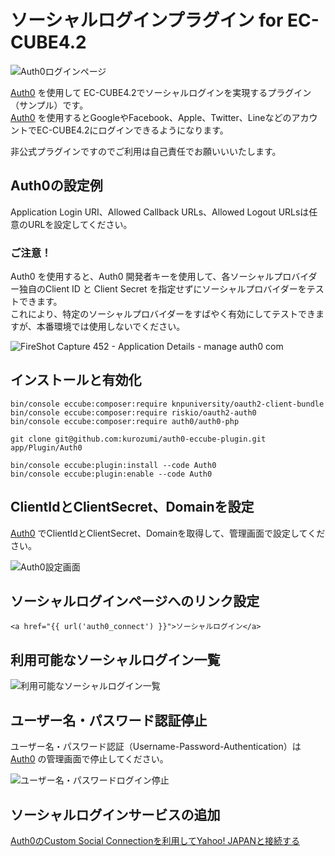 # ソーシャルログインプラグイン for EC-CUBE4.2

![Auth0ログインページ](https://github.com/kurozumi/auth0-eccube-plugin/blob/images/auth0-login-page.png)

[Auth0](https://auth0.com/jp/) を使用して EC-CUBE4.2でソーシャルログインを実現するプラグイン（サンプル）です。  
[Auth0](https://auth0.com/jp/) を使用するとGoogleやFacebook、Apple、Twitter、LineなどのアカウントでEC-CUBE4.2にログインできるようになります。   

非公式プラグインですのでご利用は自己責任でお願いいいたします。  

## Auth0の設定例

Application Login URI、Allowed Callback URLs、Allowed Logout URLsは任意のURLを設定してください。

### ご注意！

Auth0 を使用すると、Auth0 開発者キーを使用して、各ソーシャルプロバイダー独自のClient ID と Client Secret を指定せずにソーシャルプロバイダーをテストできます。  
これにより、特定のソーシャルプロバイダーをすばやく有効にしてテストできますが、本番環境では使用しないでください。

![FireShot Capture 452 - Application Details - manage auth0 com](https://user-images.githubusercontent.com/1731851/206898004-bb9b2c7d-51d4-4308-80b8-5c59b6aeeedc.png)


## インストールと有効化
```
bin/console eccube:composer:require knpuniversity/oauth2-client-bundle
bin/console eccube:composer:require riskio/oauth2-auth0
bin/console eccube:composer:require auth0/auth0-php

git clone git@github.com:kurozumi/auth0-eccube-plugin.git app/Plugin/Auth0

bin/console eccube:plugin:install --code Auth0
bin/console eccube:plugin:enable --code Auth0
```


## ClientIdとClientSecret、Domainを設定

[Auth0](https://auth0.com/jp/) でClientIdとClientSecret、Domainを取得して、管理画面で設定してください。

![Auth0設定画面](https://github.com/kurozumi/auth0-eccube-plugin/blob/images/admin-auth0-setting.png)


## ソーシャルログインページへのリンク設定

```
<a href="{{ url('auth0_connect') }}">ソーシャルログイン</a>
```


## 利用可能なソーシャルログイン一覧

![利用可能なソーシャルログイン一覧](https://github.com/kurozumi/auth0-eccube-plugin/blob/images/social_connections.png)


## ユーザー名・パスワード認証停止

ユーザー名・パスワード認証（Username-Password-Authentication）は [Auth0](https://auth0.com/jp/) の管理画面で停止してください。

![ユーザー名・パスワードログイン停止](https://github.com/kurozumi/auth0-eccube-plugin/blob/images/disable-username-password-auth.png)


## ソーシャルログインサービスの追加

[Auth0のCustom Social Connectionを利用してYahoo! JAPANと接続する](https://qiita.com/hisashiyamaguchi/items/93516e371bbe279fffb9)
